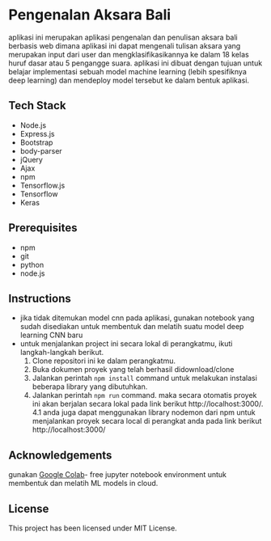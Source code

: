 ﻿# Pengenalan Aksara Bali
aplikasi ini merupakan aplikasi pengenalan dan penulisan aksara bali berbasis web dimana aplikasi ini dapat mengenali tulisan aksara yang merupakan input dari user dan mengklasifikasikannya ke dalam 18 kelas huruf dasar atau 5 pengangge suara. aplikasi ini dibuat dengan tujuan untuk belajar implementasi sebuah model machine learning (lebih spesifiknya deep learning) dan mendeploy model tersebut ke dalam bentuk aplikasi.

## Tech Stack

 - Node.js
 - Express.js
 - Bootstrap
 - body-parser
 - jQuery
 - Ajax
 - npm
 - Tensorflow.js
 - Tensorflow
 - Keras
 ## Prerequisites
 
 - npm
 - git
 - python
 - node.js

 ## Instructions 
 - jika tidak ditemukan model cnn pada aplikasi, gunakan notebook yang sudah disediakan untuk membentuk dan melatih suatu model deep learning CNN baru
 - untuk menjalankan project ini secara lokal di perangkatmu, ikuti langkah-langkah berikut.
   1. Clone repositori ini ke dalam perangkatmu.
   2. Buka dokumen proyek yang telah berhasil didownload/clone
   3. Jalankan perintah `npm install` command untuk melakukan instalasi beberapa library yang dibutuhkan.
   4. Jalankan perintah `npm run` command. maka secara otomatis proyek ini akan berjalan secara lokal pada link berikut http://localhost:3000/.
   4.1 anda juga dapat menggunakan library nodemon dari npm untuk menjalankan proyek secara local di perangkat anda pada link berikut http://localhost:3000/
  ## Acknowledgements
  gunakan [Google Colab](https://colab.research.google.com)- free jupyter notebook environment untuk membentuk dan melatih ML models in cloud.

## License
This project has been licensed under MIT License.
